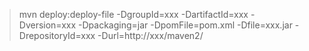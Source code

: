 > mvn deploy:deploy-file -DgroupId=xxx -DartifactId=xxx -Dversion=xxx -Dpackaging=jar -DpomFile=pom.xml -Dfile=xxx.jar -DrepositoryId=xxx -Durl=http://xxx/maven2/
# 
```java

```
# 
```java

```
# 
```java

```
# 
```java

```




